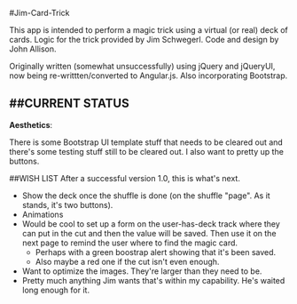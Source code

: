 #Jim-Card-Trick


This app is intended to perform a magic trick using a virtual (or real) deck of cards. Logic for the trick provided by Jim Schwegerl. Code and design by John Allison.

Originally written (somewhat unsuccessfully) using jQuery and jQueryUI, now being re-writtten/converted to Angular.js. Also incorporating Bootstrap.

##CURRENT STATUS
--------------

**Aesthetics**:

There is some Bootstrap  UI template stuff that needs to be cleared out and there's some testing stuff still to be cleared out. I also want to pretty up the buttons.

##WISH LIST
After a successful version 1.0, this is what's next.

* Show the deck once the shuffle is done (on the shuffle "page". As it stands, it's two buttons).
* Animations
* Would be cool to set up a form on the user-has-deck track where they can put in the cut and then the value will be saved. Then use it on the next page to remind the user where to find the magic card.
  * Perhaps with a green boostrap alert showing that it's been saved.
  * Also maybe a red one if the cut isn't even enough.
* Want to optimize the images. They're larger than they need to be.
* Pretty much anything Jim wants that's within my capability. He's waited long enough for it.